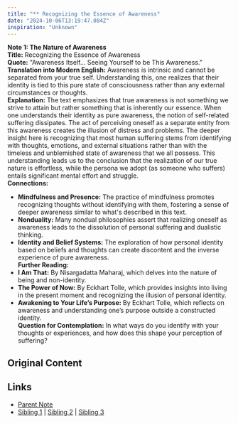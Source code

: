 ```yaml
---
title: "** Recognizing the Essence of Awareness"
date: "2024-10-06T13:19:47.084Z"
inspiration: "Unknown"
---
```


  
**Note 1: The Nature of Awareness**  
**Title:** Recognizing the Essence of Awareness  
**Quote:** "Awareness Itself... Seeing Yourself to be This Awareness."  
**Translation into Modern English:** Awareness is intrinsic and cannot be separated from your true self. Understanding this, one realizes that their identity is tied to this pure state of consciousness rather than any external circumstances or thoughts.  
**Explanation:** The text emphasizes that true awareness is not something we strive to attain but rather something that is inherently our essence. When one understands their identity as pure awareness, the notion of self-related suffering dissipates. The act of perceiving oneself as a separate entity from this awareness creates the illusion of distress and problems. The deeper insight here is recognizing that most human suffering stems from identifying with thoughts, emotions, and external situations rather than with the timeless and unblemished state of awareness that we all possess. This understanding leads us to the conclusion that the realization of our true nature is effortless, while the persona we adopt (as someone who suffers) entails significant mental effort and struggle.   
**Connections:**  
- **Mindfulness and Presence:** The practice of mindfulness promotes recognizing thoughts without identifying with them, fostering a sense of deeper awareness similar to what's described in this text.  
- **Nonduality:** Many nondual philosophies assert that realizing oneself as awareness leads to the dissolution of personal suffering and dualistic thinking.  
- **Identity and Belief Systems:** The exploration of how personal identity based on beliefs and thoughts can create discontent and the inverse experience of pure awareness.  
**Further Reading:**  
- **I Am That:** By Nisargadatta Maharaj, which delves into the nature of being and non-identity.  
- **The Power of Now:** By Eckhart Tolle, which provides insights into living in the present moment and recognizing the illusion of personal identity.  
- **Awakening to Your Life’s Purpose:** By Eckhart Tolle, which reflects on awareness and understanding one’s purpose outside a constructed identity.  
**Question for Contemplation:** In what ways do you identify with your thoughts or experiences, and how does this shape your perception of suffering?  



## Original Content



## Links

- [Parent Note](/parent-note.md)
- [Sibling 1](/zettel1.md) | [Sibling 2](/zettel2.md) | [Sibling 3](/zettel3.md)
